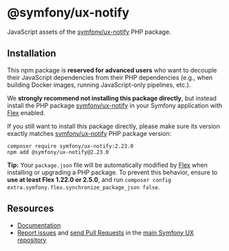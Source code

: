 # @symfony/ux-notify

JavaScript assets of the [symfony/ux-notify](https://packagist.org/packages/symfony/ux-notify) PHP package.

## Installation

This npm package is **reserved for advanced users** who want to decouple their JavaScript dependencies from their PHP dependencies (e.g., when building Docker images, running JavaScript-only pipelines, etc.).

We **strongly recommend not installing this package directly**, but instead  install the PHP package [symfony/ux-notify](https://packagist.org/packages/symfony/ux-notify) in your Symfony application with [Flex](https://github.com/symfony/flex) enabled.

If you still want to install this package directly, please make sure its version exactly matches [symfony/ux-notify](https://packagist.org/packages/symfony/ux-notify) PHP package version:
```shell
composer require symfony/ux-notify:2.23.0
npm add @symfony/ux-notify@2.23.0
```

**Tip:** Your `package.json` file will be automatically modified by [Flex](https://github.com/symfony/flex) when installing or upgrading a PHP package. To prevent this behavior, ensure to **use at least Flex 1.22.0 or 2.5.0**, and run `composer config extra.symfony.flex.synchronize_package_json false`.

## Resources

-   [Documentation](https://symfony.com/bundles/ux-notify/current/index.html)
-   [Report issues](https://github.com/symfony/ux/issues) and
    [send Pull Requests](https://github.com/symfony/ux/pulls)
    in the [main Symfony UX repository](https://github.com/symfony/ux)
